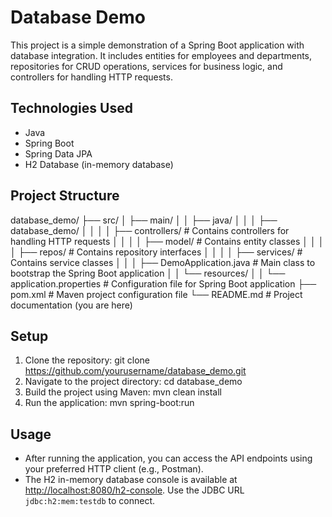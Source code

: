 # Database Demo

This project is a simple demonstration of a Spring Boot application with database integration. It includes entities for employees and departments, repositories for CRUD operations, services for business logic, and controllers for handling HTTP requests.

## Technologies Used

- Java
- Spring Boot
- Spring Data JPA
- H2 Database (in-memory database)

## Project Structure
database_demo/
├── src/
│   ├── main/
│   │   ├── java/
│   │   │   ├── database_demo/
│   │   │   │   ├── controllers/        # Contains controllers for handling HTTP requests
│   │   │   │   ├── model/              # Contains entity classes
│   │   │   │   ├── repos/              # Contains repository interfaces
│   │   │   │   ├── services/           # Contains service classes
│   │   │   ├── DemoApplication.java    # Main class to bootstrap the Spring Boot application
│   │   └── resources/
│   │       └── application.properties  # Configuration file for Spring Boot application
├── pom.xml                             # Maven project configuration file
└── README.md                           # Project documentation (you are here)


## Setup
1. Clone the repository:
  git clone https://github.com/yourusername/database_demo.git
2. Navigate to the project directory:
  cd database_demo
3. Build the project using Maven:
  mvn clean install
4. Run the application:
  mvn spring-boot:run

## Usage

- After running the application, you can access the API endpoints using your preferred HTTP client (e.g., Postman).
- The H2 in-memory database console is available at [http://localhost:8080/h2-console](http://localhost:8080/h2-console). Use the JDBC URL `jdbc:h2:mem:testdb` to connect.


